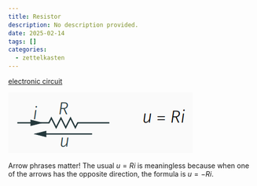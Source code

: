 ```yaml
---
title: Resistor
description: No description provided.
date: 2025-02-14
tags: []
categories:
  - zettelkasten
---
```


[electronic circuit](electronic%20circuit)

![Pasted image 20221026205640](attachments/Pasted%20image%2020221026205640.png)

Arrow phrases matter! The usual $u = Ri$ is meaningless because when one of the arrows has the opposite direction, the formula is $u = -Ri$.
